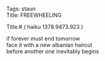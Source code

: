 Tags: staun  
Title: FREEWHEELING  
  
Title:# ( haiku 1378.9473.923 )  
  
if forever must end tomorrow  
face it with a new albanian haircut  
before another one inevitably begins  

